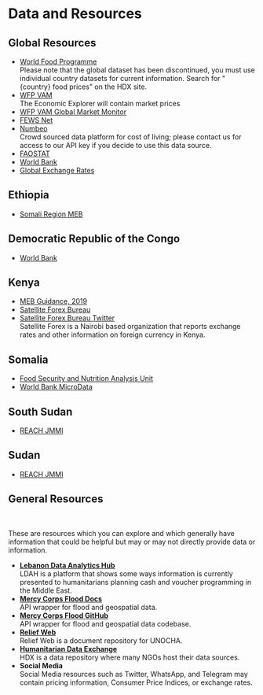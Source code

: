 # Data and Resources

## Global Resources
* [World Food Programme](https://data.humdata.org/search?q=prices&ext_search_source=main-nav)
&ensp;<div>Please note that the global dataset has been discontinued, you must use individual country datasets for current information. Search for "{country} food prices" on the HDX site.</div>
* [WFP VAM](https://dataviz.vam.wfp.org/)
&ensp;<div>The Economic Explorer will contain market prices</div>
* [WFP VAM Global Market Monitor](https://dataviz.vam.wfp.org/reports/global-coverage-global-market-monitor-mar-2024?_ga=2.7042226.1415718884.1713552522-1880991419.1713552521)
* [FEWS Net](https://fews.net/)
* [Numbeo](https://www.numbeo.com/cost-of-living/)
&ensp;<div>Crowd sourced data platform for cost of living; please contact us for access to our API key if you decide to use this data source.</div>   
* [FAOSTAT](https://www.fao.org/faostat/en/#data)
* [World Bank](https://microdata.worldbank.org/index.php/catalog/4509/data-dictionary/WLD_2021_RTFP-CTRY_v02_M?file_name=WLD_RTFP_country_2024-04-08.csv)
* [Global Exchange Rates](https://t.me/ExchangeRatesBot)

## Ethiopia
* [Somali Region MEB](https://reliefweb.int/report/ethiopia/ethiopia-cash-working-group-minimum-expenditure-basket-somali-region-guidance-note#:~:text=A%20MEB%20defines%20what%20a,costs%20in%20the%20local%20markets.)

## Democratic Republic of the Congo
* [World Bank](https://microdata.worldbank.org/index.php/catalog/4490/study-description#study_desc1684331430702)

## Kenya
* [MEB Guidance, 2019](https://www.calpnetwork.org/wp-content/uploads/2020/03/1568028538.MEB-interim-guidelines-document-Kenya-CWG-July-2019-1.pdf)
* [Satellite Forex Bureau](https://satelliteforexbureau.com/)
* [Satellite Forex Bureau Twitter](https://twitter.com/Satelliteforex)
&ensp;<div>Satellite Forex is a Nairobi based organization that reports exchange rates and other information on foreign currency in Kenya.<br></div>

## Somalia
* [Food Security and Nutrition Analysis Unit](https://fsnau.org/sectors/markets)
* [World Bank MicroData](https://microdata.worldbank.org/index.php/catalog/4504)

## South Sudan
* [REACH JMMI](https://www.impact-initiatives.org/resource-centre/?category[]=data_methods&location[]=215&order=latest&limit=10)

## Sudan
* [REACH JMMI](https://www.impact-initiatives.org/resource-centre/?category[]=data_methods&location[]=526&type[]=278&order=latest&limit=10)

## General Resources
&ensp;<div>These are resources which you can explore and which generally have information that could be helpful but may or may not directly provide data or information.<br></div>
* <b>[Lebanon Data Analytics Hub](https://d4it4d.shinyapps.io/Lebanon_Analytics_Hub/)</b>
&ensp;<div>LDAH is a platform that shows some ways information is currently presented to humanitarians planning cash and voucher programming in the Middle East.<br></div>
* <b>[Mercy Corps Flood Docs](https://mc-t4d.github.io/imageprocessing/readme.html)</b>
&ensp;<div>API wrapper for flood and geospatial data.<br></div>
* <b>[Mercy Corps Flood GitHub](https://github.com/mc-t4d/imageprocessing.git)</b>
&ensp;<div>API wrapper for flood and geospatial data codebase.<br></div>
* <b>[Relief Web](https://reliefweb.int/)</b>
&ensp;<div>Relief Web is a document repository for UNOCHA.<br></div>
* <b>[Humanitarian Data Exchange](https://data.humdata.org/)</b>
&ensp;<div>HDX is a data repository where many NGOs host their data sources.<br></div>
* <b>Social Media</b>
&ensp;<div>Social Media resources such as Twitter, WhatsApp, and Telegram may contain pricing information, Consumer Price Indices, or exchange rates. <br></div>
